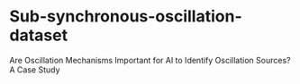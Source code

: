 # Sub-synchronous-oscillation-dataset
Are Oscillation Mechanisms Important for AI to Identify Oscillation Sources? A Case Study
